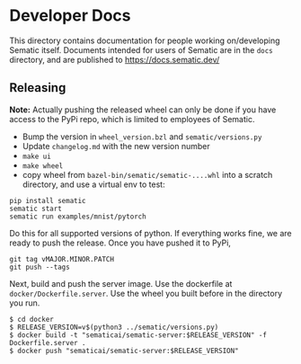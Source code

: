 # Developer Docs
This directory contains documentation for people working on/developing Sematic
itself. Documents intended for users of Sematic are in the `docs` directory,
and are published to https://docs.sematic.dev/

## Releasing
**Note:** Actually pushing the released wheel can only be done if you have
access to the PyPi repo, which is limited to employees of Sematic.

- Bump the version in `wheel_version.bzl` and `sematic/versions.py`
- Update `changelog.md` with the new version number
- `make ui`
- `make wheel`
- copy wheel from `bazel-bin/sematic/sematic-....whl` into a scratch directory,
and use a virtual env to test:

```
pip install sematic
sematic start
sematic run examples/mnist/pytorch
```

Do this for all supported versions of python. If everything works fine,
we are ready to push the release. Once you have pushed it to PyPi,
```
git tag vMAJOR.MINOR.PATCH
git push --tags
```

Next, build and push the server image. Use the dockerfile at
`docker/Dockerfile.server`. Use the wheel you built before in the directory
you run.
```
$ cd docker
$ RELEASE_VERSION=v$(python3 ../sematic/versions.py)
$ docker build -t "sematicai/sematic-server:$RELEASE_VERSION" -f Dockerfile.server .
$ docker push "sematicai/sematic-server:$RELEASE_VERSION"
```